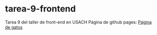 # tarea-9-frontend
Tarea 9 del taller de front-end en USACH
Página de github pages: [Página de gatos](https://ianrickmers.github.io/tarea-9-frontend)